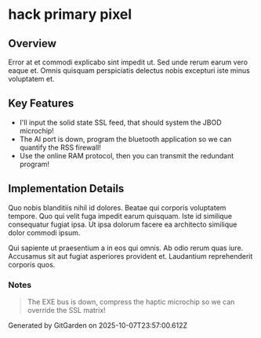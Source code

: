 # hack primary pixel

## Overview
Error at et commodi explicabo sint impedit ut. Sed unde rerum earum vero eaque et. Omnis quisquam perspiciatis delectus nobis excepturi iste minus voluptatem et.

## Key Features
- I'll input the solid state SSL feed, that should system the JBOD microchip!
- The AI port is down, program the bluetooth application so we can quantify the RSS firewall!
- Use the online RAM protocol, then you can transmit the redundant program!

## Implementation Details
Quo nobis blanditiis nihil id dolores. Beatae qui corporis voluptatem tempore. Quo qui velit fuga impedit earum quisquam. Iste id similique consequatur fugiat ipsa. Ut ipsa dolorum facere ea architecto similique dolor commodi ipsum.
 Qui sapiente ut praesentium a in eos qui omnis. Ab odio rerum quas iure. Accusamus sit aut fugiat asperiores provident et. Laudantium reprehenderit corporis quos.

### Notes
> The EXE bus is down, compress the haptic microchip so we can override the SSL matrix!

Generated by GitGarden on 2025-10-07T23:57:00.612Z